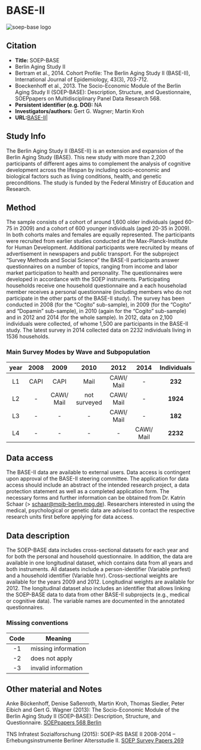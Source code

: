 ---
---

# BASE-II

![soep-base logo](logos/soep-base.png)

## Citation

* **Title:** SOEP-BASE
* Berlin Aging Study II
* Bertram et al., 2014. Cohort Profile: The Berlin Aging Study II (BASE-II), International Journal of Epidemiology, 43(3), 703-712.
* Boeckenhoff et al., 2013. The Socio-Economic Module of the Berlin Aging Study II (SOEP-BASE): Description, Structure, and Questionnaire, SOEPpapers on Multidisciplinary Panel Data Research 568.
* **Persistent identifier (e.g. DOI):** NA
* **Investigators/authors:** Gert G. Wagner; Martin Kroh
* **URL:**[BASE-II](https://www.base2.mpg.de/en)|    

## Study Info

The Berlin Aging Study II (BASE-II) is an extension and expansion of the Berlin Aging Study (BASE). This new study with more than 2,200 participants of different ages aims to complement the analysis of cognitive development across the lifespan by including socio-economic and biological factors such as living conditions, health, and genetic preconditions. The study is funded by the Federal Ministry of Education and Research. 

## Method

The sample consists of a cohort of around 1,600 older individuals (aged 60-75 in 2009) and a cohort of 600 younger individuals (aged 20-35 in 2009). In both cohorts males and females are equally represented. The participants were recruited from earlier studies conducted at the Max-Planck-Institute for Human Development. Additional participants were recruited by means of advertisement in newspapers and public transport.
For the subproject “Survey Methods and Social Science” the BASE-II participants answer questionnaires on a number of topics, ranging from income and labor market participation to health and personality. The questionnaires were developed in accordance with the SOEP instruments. Participating households receive one household questionnaire and a each householad member receives a personal questionnaire (including members who do not participate in the other parts of the BASE-II study). 
The survey has been conducted in 2008 (for the “Cogito” sub-sample), in 2009 (for the “Cogito” and “Dopamin” sub-sample), in 2010 (again for the “Cogito” sub-sample) and in 2012 and 2014 (for the whole sample). In 2012, data on 2,100 individuals were collected, of whome 1,500 are participants in the BASE-II study. The latest survey in 2014 collected data on 2232 individuals living in 1536 households.

### Main Survey Modes by Wave and Subpopulation

|**year**|**2008**|**2009**|**2010**|**2012**|**2014**|**Individuals**|
|:------:|:------:|:------:|:------:|:------:|:------:|:-------:|
|L1|CAPI|CAPI|Mail|CAWI/ Mail|-|**232**|
|L2|-|CAWI/ Mail|not surveyed|CAWI/ Mail|-|**1924**|
|L3|-|-|-|CAWI/ Mail|-|**182**|
|L4|-|-|-|-|CAWI/ Mail|**2232**|

## Data access

The BASE-II data are available to external users. Data access is contingent upon approval of the BASE-II steering committee. The application for data access should include an abstract of the intended research project, a data protection statement as well as a completed application form. 
The necessary forms and further information can be obtained from Dr. Katrin Schaar (> schaar@mpib-berlin.mpg.de).
Researchers interested in using the medical, psychological or genetic data are advised to contact the respective research units first before applying for data access.

## Data description

The SOEP-BASE data includes cross-sectional datasets for each year and for both the personal and household questionnaire. In addition, the data are available in one longitudinal dataset, which contains data from all years and both instruments. All datasets include a person-identifier (Variable pnrfest) and a household identifier (Variable hnr). Cross-sectional weights are available for the years 2009 and 2012. Longitudinal weights are available for 2012. The longitudinal dataset also includes an identifier that allows linking the SOEP-BASE data to data from other BASE-II subprojects (e.g., medical or cognitive data). 
The variable names are documented in the annotated questionnaires. 

### Missing conventions
|Code | Meaning|
|:----:|-----|
|-1|missing information|
|-2|does not apply|
|-3|invalid information|

## Other material and Notes

Anke Böckenhoff, Denise Saßenroth, Martin Kroh, Thomas Siedler, Peter Eibich and Gert G. Wagner (2013):
The Socio-Economic Module of the Berlin Aging Study II (SOEP-BASE): Description, Structure, and Questionnaire. [SOEPpapers 568 Berlin](http://gosset7.diw.de/documents/publikationen/73/diw_01.c.424996.de/diw_sp0568.pdf)   

TNS Infratest Sozialforschung (2015): SOEP-RS BASE II 2008-2014 – Erhebungsinstrumente Berliner Altersstudie II. [SOEP Survey Papers 269](http://panel.gsoep.de/soep-docs/surveypapers/diw_ssp0269.pdf)
